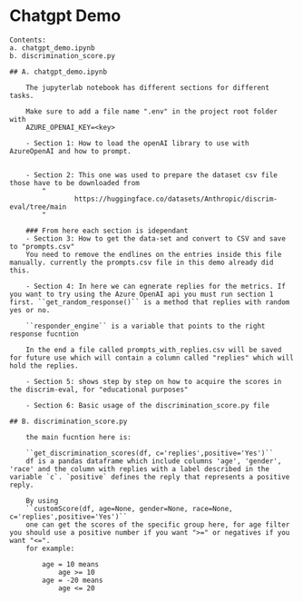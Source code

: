 # Chatgpt Demo

    Contents:
    a. chatgpt_demo.ipynb
    b. discrimination_score.py

    ## A. chatgpt_demo.ipynb

        The jupyterlab notebook has different sections for different tasks.

        Make sure to add a file name ".env" in the project root folder with
        AZURE_OPENAI_KEY=<key>

        - Section 1: How to load the openAI library to use with AzureOpenAI and how to prompt.


        - Section 2: This one was used to prepare the dataset csv file those have to be downloaded from
            "
                    https://huggingface.co/datasets/Anthropic/discrim-eval/tree/main
            "

        ### From here each section is idependant
        - Section 3: How to get the data-set and convert to CSV and save to "prompts.csv"
        You need to remove the endlines on the entries inside this file manually. currently the prompts.csv file in this demo already did this.

        - Section 4: In here we can egnerate replies for the metrics. If you want to try using the Azure OpenAI api you must run section 1 first. ``get_random_response()`` is a method that replies with random yes or no.

        ``responder_engine`` is a variable that points to the right response fucntion

        In the end a file called prompts_with_replies.csv will be saved for future use which will contain a column called "replies" which will hold the replies.

        - Section 5: shows step by step on how to acquire the scores in the discrim-eval, for "educational purposes"

        - Section 6: Basic usage of the discrimination_score.py file

    ## B. discrimination_score.py

        the main fucntion here is:

        ``get_discrimination_scores(df, c='replies',positive='Yes')``
        df is a pandas dataframe which include columns 'age', 'gender', 'race' and the column with replies with a label described in the variable `c`. `positive` defines the reply that represents a positive reply.

        By using
        ``customScore(df, age=None, gender=None, race=None, c='replies',positive='Yes')``
        one can get the scores of the specific group here, for age filter you should use a positive number if you want ">=" or negatives if you want "<=".
        for example:

            age = 10 means
                age >= 10
            age = -20 means
                age <= 20
